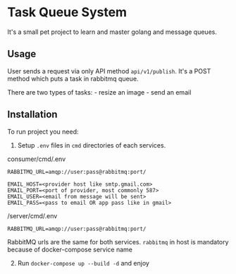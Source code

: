 # Task Queue System

It's a small pet project to learn and master golang and message queues.

## Usage

User sends a request via only API method `api/v1/publish`.
It's a POST method which puts a task in rabbitmq queue.

There are two types of tasks:
    - resize an image
    - send an email

## Installation

To run project you need:

1. Setup `.env` files in `cmd` directories of each services.

consumer/cmd/.env
```/consumer/cmd/.env
RABBITMQ_URL=amqp://user:pass@rabbitmq:port/

EMAIL_HOST=<provider host like smtp.gmail.com>
EMAIL_PORT=<port of provider, most commonly 587>
EMAIL_USER=<email from message will be sent>
EMAIL_PASS=<pass to email OR app pass like in gmail>
```

/server/cmd/.env
```/server/cmd/.env
RABBITMQ_URL=amqp://user:pass@rabbitmq:port/
```

RabbitMQ urls are the same for both services.
`rabbitmq` in host is mandatory because of docker-compose service name

2. Run `docker-compose up --build -d` and enjoy
